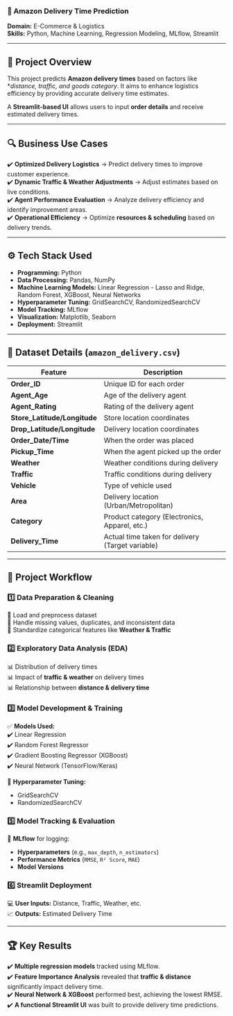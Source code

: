 ### **📌 Amazon Delivery Time Prediction**  

**Domain:** E-Commerce & Logistics  
**Skills:** Python, Machine Learning, Regression Modeling, MLflow, Streamlit  

---

## **📖 Project Overview**  
This project predicts **Amazon delivery times** based on factors like **distance, traffic, and goods category*. It aims to enhance logistics efficiency by providing accurate delivery time estimates.  

A **Streamlit-based UI** allows users to input **order details** and receive estimated delivery times.

---

## **🔍 Business Use Cases**  
✔️ **Optimized Delivery Logistics** → Predict delivery times to improve customer experience.  
✔️ **Dynamic Traffic & Weather Adjustments** → Adjust estimates based on live conditions.  
✔️ **Agent Performance Evaluation** → Analyze delivery efficiency and identify improvement areas.  
✔️ **Operational Efficiency** → Optimize **resources & scheduling** based on delivery trends.  

---

## **⚙️ Tech Stack Used**  
- **Programming:** Python  
- **Data Processing:** Pandas, NumPy
- **Machine Learning Models:** Linear Regression - Lasso and Ridge, Random Forest, XGBoost, Neural Networks  
- **Hyperparameter Tuning:** GridSearchCV, RandomizedSearchCV  
- **Model Tracking:** MLflow  
- **Visualization:** Matplotlib, Seaborn  
- **Deployment:** Streamlit  

---

## **📂 Dataset Details (`amazon_delivery.csv`)**  
| Feature | Description |
|---------|------------|
| **Order_ID** | Unique ID for each order |
| **Agent_Age** | Age of the delivery agent |
| **Agent_Rating** | Rating of the delivery agent |
| **Store_Latitude/Longitude** | Store location coordinates |
| **Drop_Latitude/Longitude** | Delivery location coordinates |
| **Order_Date/Time** | When the order was placed |
| **Pickup_Time** | When the agent picked up the order |
| **Weather** | Weather conditions during delivery |
| **Traffic** | Traffic conditions during delivery |
| **Vehicle** | Type of vehicle used |
| **Area** | Delivery location (Urban/Metropolitan) |
| **Category** | Product category (Electronics, Apparel, etc.) |
| **Delivery_Time** | Actual time taken for delivery (Target variable) |

---

## **🚀 Project Workflow**  
### **1️⃣ Data Preparation & Cleaning**  
🔹 Load and preprocess dataset  
🔹 Handle missing values, duplicates, and inconsistent data  
🔹 Standardize categorical features like **Weather & Traffic**  

### **2️⃣ Exploratory Data Analysis (EDA)**  
📊 Distribution of delivery times  
📊 Impact of **traffic & weather** on delivery times  
📊 Relationship between **distance & delivery time**  
 
### **3️⃣ Model Development & Training**  
✅ **Models Used:**  
✔️ Linear Regression  
✔️ Random Forest Regressor  
✔️ Gradient Boosting Regressor (XGBoost)  
✔️ Neural Network (TensorFlow/Keras)  

📌 **Hyperparameter Tuning:**  
- GridSearchCV  
- RandomizedSearchCV  

### **5️⃣ Model Tracking & Evaluation**  
📌 **MLflow** for logging:  
- **Hyperparameters** (e.g., `max_depth`, `n_estimators`)  
- **Performance Metrics** (`RMSE`, `R² Score`, `MAE`)  
- **Model Versions**  

### **6️⃣ Streamlit Deployment**  
💻 **User Inputs:** Distance, Traffic, Weather, etc.  
📈 **Outputs:** Estimated Delivery Time  

---

## **🏆 Key Results**  
✔️ **Multiple regression models** tracked using MLflow.  
✔️ **Feature Importance Analysis** revealed that **traffic & distance** significantly impact delivery time.  
✔️ **Neural Network & XGBoost** performed best, achieving the lowest RMSE.  
✔️ **A functional Streamlit UI** was built to provide delivery time predictions.  
